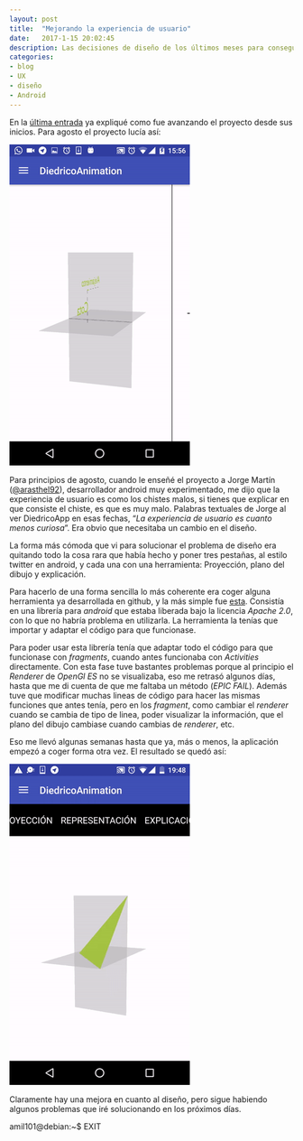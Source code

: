 ```yaml
---
layout: post
title:  "Mejorando la experiencia de usuario"
date:   2017-1-15 20:02:45
description: Las decisiones de diseño de los últimos meses para conseguir que la gente sea capaz de entender DiedricoApp sin morir en el intento 
categories:
- blog
- UX
- diseño
- Android
---
```


En la [última entrada](/Estado-del-proyecto/) ya expliqué como fue avanzando el proyecto desde sus inicios. Para agosto el proyecto lucía así:  

![DiedricoApp en Agosto 2016](../images/diedricoAppAgosto.gif)  
 
Para principios de agosto, cuando le enseñé el proyecto a Jorge Martín ([@arasthel92](https://twitter.com/arasthel92)), desarrollador android muy experimentado, me dijo que la experiencia de usuario es como los chistes malos, si tienes que explicar en que consiste el chiste, es que es muy malo. Palabras textuales de Jorge al ver  DiedricoApp en esas fechas, “*La experiencia de usuario es cuanto menos curiosa*”. Era obvio que necesitaba un cambio en el diseño.

La forma más cómoda que vi para solucionar el problema de diseño era quitando todo la cosa rara que había hecho y poner tres pestañas, al estilo twitter en android, y cada una con una herramienta: Proyección, plano del dibujo y explicación.

Para hacerlo de una forma sencilla lo más coherente era coger alguna herramienta ya desarrollada en github, y la más simple fue [esta](https://github.com/noties/Scrollable). Consistía en una librería para *android* que estaba liberada bajo la licencia *Apache 2.0*, con lo que no habría problema en utilizarla. La herramienta la tenías que importar y adaptar el código para que funcionase. 

Para poder usar esta librería tenía que adaptar todo el código para que funcionase con *fragments*, cuando antes funcionaba con *Activities* directamente. Con esta fase tuve bastantes problemas porque al principio el *Renderer* de *OpenGl ES* no se visualizaba, eso me retrasó algunos días, hasta que me di cuenta de que me faltaba un método (*EPIC FAIL*). Además tuve que modificar muchas lineas de código para hacer las mismas funciones que antes tenía, pero en los *fragment*, como cambiar el *renderer* cuando se cambia de tipo de linea, poder visualizar la información, que el plano del dibujo cambiase cuando cambias de *renderer*, etc.

Eso me llevó algunas semanas hasta que ya, más o menos, la aplicación empezó a coger forma otra vez. El resultado se quedó así:  

![Nueva experiencia de usuario](../images/tabsApp.gif)  

Claramente hay una mejora en cuanto al diseño, pero sigue habiendo algunos problemas que iré solucionando en los próximos días.

amil101@debian:~$ EXIT
